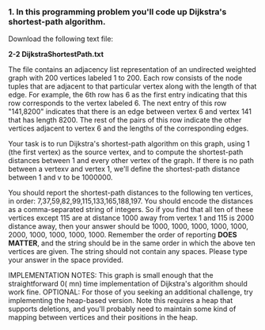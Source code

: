 ### 1. In this programming problem you'll code up Dijkstra's shortest-path algorithm.

Download the following text file:

**2-2 DijkstraShortestPath.txt**

The file contains an adjacency list representation of an undirected weighted graph with 200 vertices labeled 1 to 200. Each row consists of the node tuples that are adjacent to that particular vertex along with the length of that edge. For example, the 6th row has 6 as the first entry indicating that this row corresponds to the vertex labeled 6.
The next entry of this row "141,8200" indicates that there is an edge between vertex 6 and vertex 141 that has length 8200. The rest of the pairs of this row indicate the other vertices adjacent to vertex 6 and the lengths of the corresponding edges.

Your task is to run Dijkstra's shortest-path algorithm on this graph, using 1 (the first vertex) as the source vertex, and to compute the shortest-path distances between 1 and every other vertex of the graph. If there is no path between a vertexv and vertex 1, we'll define the shortest-path distance between 1 and v to be 1000000.

You should report the shortest-path distances to the following ten vertices, in order:
7,37,59,82,99,115,133,165,188,197. You should encode the distances as a comma-separated string of integers. So if you find that all ten of these vertices except 115 are at distance 1000 away from vertex 1 and 115 is 2000 distance away, then your answer should be 1000, 1000, 1000, 1000, 1000, 2000, 1000, 1000, 1000, 1000. Remember the order of reporting **DOES MATTER**, and the string should be in the same order in which the above ten vertices are given. The string should not contain any spaces. Please type your answer in the space provided.

IMPLEMENTATION NOTES: This graph is small enough that the straightforward 0( mn) time implementation of
Dijkstra's algorithm should work fine. 
OPTIONAL: For those of you seeking an additional challenge, try
implementing the heap-based version. Note this requires a heap that supports deletions, and you'll probably need to maintain some kind of mapping between vertices and their positions in the heap.